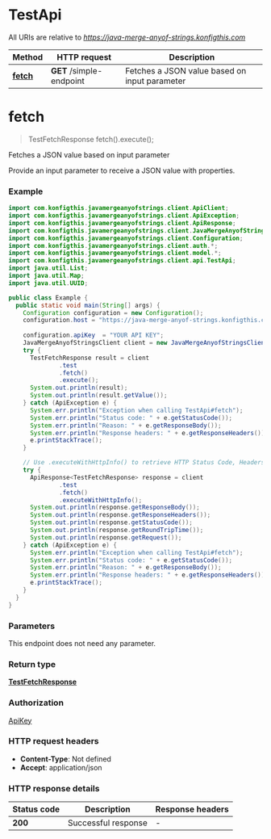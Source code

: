 # TestApi

All URIs are relative to *https://java-merge-anyof-strings.konfigthis.com*

| Method | HTTP request | Description |
|------------- | ------------- | -------------|
| [**fetch**](TestApi.md#fetch) | **GET** /simple-endpoint | Fetches a JSON value based on input parameter |


<a name="fetch"></a>
# **fetch**
> TestFetchResponse fetch().execute();

Fetches a JSON value based on input parameter

Provide an input parameter to receive a JSON value with properties.

### Example
```java
import com.konfigthis.javamergeanyofstrings.client.ApiClient;
import com.konfigthis.javamergeanyofstrings.client.ApiException;
import com.konfigthis.javamergeanyofstrings.client.ApiResponse;
import com.konfigthis.javamergeanyofstrings.client.JavaMergeAnyofStringsClient;
import com.konfigthis.javamergeanyofstrings.client.Configuration;
import com.konfigthis.javamergeanyofstrings.client.auth.*;
import com.konfigthis.javamergeanyofstrings.client.model.*;
import com.konfigthis.javamergeanyofstrings.client.api.TestApi;
import java.util.List;
import java.util.Map;
import java.util.UUID;

public class Example {
  public static void main(String[] args) {
    Configuration configuration = new Configuration();
    configuration.host = "https://java-merge-anyof-strings.konfigthis.com";
    
    configuration.apiKey  = "YOUR API KEY";
    JavaMergeAnyofStringsClient client = new JavaMergeAnyofStringsClient(configuration);
    try {
      TestFetchResponse result = client
              .test
              .fetch()
              .execute();
      System.out.println(result);
      System.out.println(result.getValue());
    } catch (ApiException e) {
      System.err.println("Exception when calling TestApi#fetch");
      System.err.println("Status code: " + e.getStatusCode());
      System.err.println("Reason: " + e.getResponseBody());
      System.err.println("Response headers: " + e.getResponseHeaders());
      e.printStackTrace();
    }

    // Use .executeWithHttpInfo() to retrieve HTTP Status Code, Headers and Request
    try {
      ApiResponse<TestFetchResponse> response = client
              .test
              .fetch()
              .executeWithHttpInfo();
      System.out.println(response.getResponseBody());
      System.out.println(response.getResponseHeaders());
      System.out.println(response.getStatusCode());
      System.out.println(response.getRoundTripTime());
      System.out.println(response.getRequest());
    } catch (ApiException e) {
      System.err.println("Exception when calling TestApi#fetch");
      System.err.println("Status code: " + e.getStatusCode());
      System.err.println("Reason: " + e.getResponseBody());
      System.err.println("Response headers: " + e.getResponseHeaders());
      e.printStackTrace();
    }
  }
}

```

### Parameters
This endpoint does not need any parameter.

### Return type

[**TestFetchResponse**](TestFetchResponse.md)

### Authorization

[ApiKey](../README.md#ApiKey)

### HTTP request headers

 - **Content-Type**: Not defined
 - **Accept**: application/json

### HTTP response details
| Status code | Description | Response headers |
|-------------|-------------|------------------|
| **200** | Successful response |  -  |


